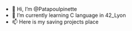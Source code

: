 - 👋 Hi, I’m @Patapoulpinette
- 🌱 I’m currently learning C language in 42_Lyon
- 📫 Here is my saving projects place
